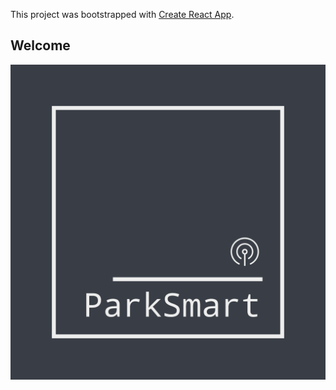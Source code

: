 This project was bootstrapped with [Create React App](https://github.com/facebook/create-react-app).

## Welcome
![alt text](public/logo.png)
